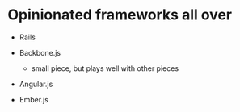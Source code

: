 Opinionated frameworks all over
===============================

- Rails

- Backbone.js
  - small piece, but plays well with other pieces
- Angular.js
- Ember.js


